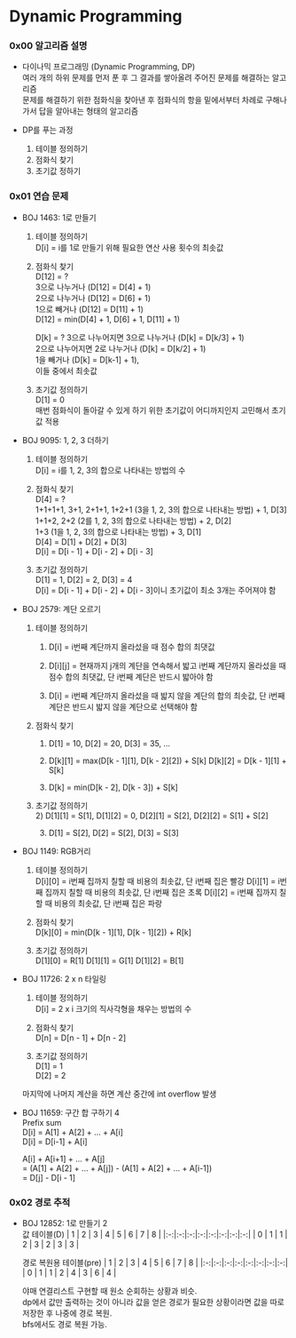 # Dynamic Programming

### 0x00 알고리즘 설명
- 다이나믹 프로그래밍 (Dynamic Programming, DP)  
여러 개의 하위 문제를 먼저 푼 후 그 결과를 쌓아올려 주어진 문제를 해결하는 알고리즘  
문제를 해결하기 위한 점화식을 찾아낸 후 점화식의 항을 밑에서부터 차례로 구해나가서 답을 알아내는 형태의 알고리즘

- DP를 푸는 과정
    1. 테이블 정의하기
    2. 점화식 찾기
    3. 초기값 정하기

### 0x01 연습 문제
- BOJ 1463: 1로 만들기
    1. 테이블 정의하기  
        D[i] = i를 1로 만들기 위해 필요한 연산 사용 횟수의 최솟값

    2. 점화식 찾기  
        D[12] = ?  
        3으로 나누거나 (D[12] = D[4] + 1)  
        2으로 나누거나 (D[12] = D[6] + 1)  
        1으로 빼거나 (D[12] = D[11] + 1)  
        D[12] = min(D[4] + 1, D[6] + 1, D[11] + 1)  

        D[k] = ?
        3으로 나누어지면 3으로 나누거나 (D[k] = D[k/3] + 1)  
        2으로 나누어지면 2로 나누거나 (D[k] = D[k/2] + 1)  
        1을 빼거나 (D[k] = D[k-1] + 1),  
        이들 중에서 최솟값
    
    3. 초기값 정의하기  
        D[1] = 0  
        매번 점화식이 돌아갈 수 있게 하기 위한 초기값이 어디까지인지 고민해서 초기값 적용

- BOJ 9095: 1, 2, 3 더하기
    1. 테이블 정의하기  
        D[i] = i를 1, 2, 3의 합으로 나타내는 방법의 수

    2. 점화식 찾기  
        D[4] = ?  
        1+1+1+1, 3+1, 2+1+1, 1+2+1 (3을 1, 2, 3의 합으로 나타내는 방법) + 1, D[3]  
        1+1+2, 2+2 (2를 1, 2, 3의 합으로 나타내는 방법) + 2, D[2]  
        1+3 (1을 1, 2, 3의 합으로 나타내는 방법) + 3, D[1]  
        D[4] = D[1] + D[2] + D[3]  
        D[i] = D[i - 1] + D[i - 2] + D[i - 3]

    3. 초기값 정의하기  
        D[1] = 1, D[2] = 2, D[3] = 4  
        D[i] = D[i - 1] + D[i - 2] + D[i - 3]이니 초기값이 최소 3개는 주어져야 함

- BOJ 2579: 계단 오르기
    1. 테이블 정의하기  
        1) D[i] = i번째 계단까지 올라섰을 때 점수 합의 최댓값

        2) D[i][j] = 현재까지 j개의 계단을 연속해서 밟고 i번째 계단까지 올라섰을 때 점수 합의 최댓값, 단 i번째 계단은 반드시 밟아야 함
        
        3) D[i] = i번째 계단까지 올라섰을 때 밟지 않을 계단의 합의 최솟값, 단 i번째 계단은 반드시 밟지 않을 계단으로 선택해야 함

    2. 점화식 찾기  
        1) D[1] = 10, D[2] = 20, D[3] = 35, ...

        2) D[k][1] = max(D[k - 1][1], D[k - 2][2]) + S[k]
        D[k][2] = D[k - 1][1] + S[k]

        3) D[k] = min(D[k - 2], D[k - 3]) + S[k]

    3. 초기값 정의하기  
        2) D[1][1] = S[1], D[1][2] = 0,
        D[2][1] = S[2], D[2][2] = S[1] + S[2]

        3) D[1] = S[2], D[2] = S[2], D[3] = S[3]

- BOJ 1149: RGB거리
    1. 테이블 정의하기  
        D[i][0] = i번째 집까지 칠할 때 비용의 최솟값, 단 i번째 집은 빨강
        D[i][1] = i번째 집까지 칠할 때 비용의 최솟값, 단 i번째 집은 초록
        D[i][2] = i번째 집까지 칠할 때 비용의 최솟값, 단 i번째 집은 파랑

    2. 점화식 찾기  
        D[k][0] = min(D[k - 1][1], D[k - 1][2]) + R[k]

    3. 초기값 정의하기  
        D[1][0] = R[1]
        D[1][1] = G[1]
        D[1][2] = B[1]

- BOJ 11726: 2 x n 타일링
    1. 테이블 정의하기  
        D[i] = 2 x i 크기의 직사각형을 채우는 방법의 수 

    2. 점화식 찾기  
        D[n] = D[n - 1] + D[n - 2]

    3. 초기값 정의하기  
        D[1] = 1  
        D[2] = 2
    
    마지막에 나머지 계산을 하면 계산 중간에 int overflow 발생

- BOJ 11659: 구간 합 구하기 4  
    Prefix sum  
    D[i] = A[1] + A[2] + ... + A[i]  
    D[i] = D[i-1] + A[i]

    A[i] + A[i+1] + ... + A[j]  
    = (A[1] + A[2] + ... + A[j]) - (A[1] + A[2] + ... + A[i-1])  
    = D[j] - D[i - 1]  

### 0x02 경로 추적
- BOJ 12852: 1로 만들기 2  
    값 테이블(D)
    | 1 | 2 | 3 | 4 | 5 | 6 | 7 | 8 |
    |:-:|:-:|:-:|:-:|:-:|:-:|:-:|:-:|
    | 0 | 1 | 1 | 2 | 3 | 2 | 3 | 3 |

    경로 복원용 테이블(pre)
    | 1 | 2 | 3 | 4 | 5 | 6 | 7 | 8 |
    |:-:|:-:|:-:|:-:|:-:|:-:|:-:|:-:|
    | 0 | 1 | 1 | 2 | 4 | 3 | 6 | 4 |

    야매 연결리스트 구현할 때 원소 순회하는 상황과 비슷.  
    dp에서 값만 출력하는 것이 아니라 값을 얻은 경로가 필요한 상황이라면 값을 따로 저장한 후 나중에 경로 복원.  
    bfs에서도 경로 복원 가능.
